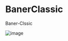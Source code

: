 # BanerClassic
Baner-Clssic

![image](https://user-images.githubusercontent.com/114369174/208825171-afc8be2a-4b92-4e46-aded-5e2f2f75195f.png)
